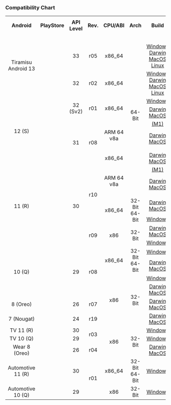 ### Compatibility Chart
<table>
<tbody>
<tr>
<th rowspan="2" align="center">Android</th>
<th rowspan="2" align="center">PlayStore</th>
<th rowspan="2" align="center">API Level</th>
<th rowspan="2" align="center">Rev.</th>
<th rowspan="2" align="center">CPU/ABI</th>
<th rowspan="2" align="center">Arch</th>
<th rowspan="2" align="center">Build</th>
<th colspan="3" align="center">Magisk v24.3</th>
</tr>
<tr>
<th>Stable</th>
<th>Canary</th>
<th>Alpha</th>
</tr>
<tr>
<td rowspan="3" align="center">Tiramisu<br>Android 13</td>
<td rowspan="23" align="center"><img
src="https://user-images.githubusercontent.com/37043777/140272882-10a9b396-550c-40c7-b809-2ca05527f7a5.png"
width="15"></td>
<td align="center"><br></td>
<td align="center"><br></td>
<td align="center"><br></td>
<td rowspan="8" align="center">64-Bit</td>
<td align="center"><br>
</td>
<td rowspan="23" align="center">:heavy_check_mark:</td>
<td rowspan="23" align="center">:heavy_check_mark:</td>
<td rowspan="23" align="center">:heavy_check_mark:</td>
</tr>
<tr>
<td align="center">33</td>
<td align="center">r05</td>
<td align="center">x86_64</td>
<td align="center"><a
href="https://dl.google.com/android/repository/sys-img/google_apis_playstore/x86_64-33_r05.zip"
moz-do-not-send="true">Windows<br>
Darwin<br>
MacOS<br>
Linux</a></td>
</tr>
<tr>
<td align="center">32</td>
<td align="center">r02</td>
<td align="center">x86_64</td>
<td align="center"><a
href="https://dl.google.com/android/repository/sys-img/google_apis_playstore/x86_64-Tiramisu_r02.zip">Windows<br>
Darwin<br>
MacOS<br>
Linux</a></td>
</tr>
<tr>
<td rowspan="4" align="center">12 (S)</td>
<td rowspan="2" align="center">32 (Sv2)</td>
<td rowspan="2" align="center">r01</td>
<td rowspan="2" align="center">x86_64</td>
<td align="center"><a
href="https://dl.google.com/android/repository/sys-img/google_apis_playstore/x86_64-Sv2_r01-windows.zip">Windows</a></td>
</tr>
<tr>
<td align="center"><a
href="https://dl.google.com/android/repository/sys-img/google_apis_playstore/x86_64-Sv2_r01-darwin.zip">Darwin<br>
MacOS</a></td>
</tr>
<tr>
<td rowspan="2" align="center">31</td>
<td rowspan="2" align="center">r08</td>
<td align="center">ARM 64 v8a</td>
<td align="center"><a
href="https://dl.google.com/android/repository/sys-img/google_apis_playstore/arm64-v8a-31_r08-darwin.zip">(M1)

Darwin<br>
MacOS</a></td>
</tr>
<tr>
<td align="center">x86_64</td>
<td align="center"><a
href="https://dl.google.com/android/repository/sys-img/google_apis_playstore/x86_64-31_r08-darwin.zip">Darwin<br>
MacOS</a></td>
</tr>
<tr>
<td rowspan="5" align="center">11 (R)</td>
<td rowspan="5" align="center">30</td>
<td rowspan="3" align="center">r10</td>
<td align="center">ARM 64 v8a</td>
<td align="center"><a
href="https://dl.google.com/android/repository/sys-img/google_apis_playstore/arm64-v8a-30_r10-darwin.zip">(M1)

Darwin<br>
MacOS</a></td>
</tr>
<tr>
<td rowspan="2" align="center">x86_64</td>
<td rowspan="2" align="center">32-Bit<br>
64-Bit</td>
<td align="center"><a
href="https://dl.google.com/android/repository/sys-img/google_apis_playstore/x86_64-30_r10-darwin.zip">Darwin<br>
MacOS</a></td>
</tr>
<tr>
<td align="center"><a
href="https://dl.google.com/android/repository/sys-img/google_apis_playstore/x86_64-30_r10-windows.zip">Windows</a></td>
</tr>
<tr>
<td rowspan="2" align="center">r09</td>
<td rowspan="2" align="center">x86</td>
<td rowspan="2" align="center">32-Bit</td>
<td align="center"><a
href="https://dl.google.com/android/repository/sys-img/google_apis_playstore/x86-30_r09-darwin.zip">Darwin<br>
MacOS</a></td>
</tr>
<tr>
<td align="center"><a
href="https://dl.google.com/android/repository/sys-img/google_apis_playstore/x86-30_r09-windows.zip">Windows</a></td>
</tr>
<tr>
<td rowspan="4" align="center">10 (Q)</td>
<td rowspan="4" align="center">29</td>
<td rowspan="4" align="center">r08</td>
<td rowspan="2" align="center">x86_64</td>
<td rowspan="2" align="center">32-Bit<br>
64-Bit</td>
<td align="center"><a
href="https://dl.google.com/android/repository/sys-img/google_apis_playstore/x86_64-29_r08-windows.zip">Windows</a></td>
</tr>
<tr>
<td align="center"><a
href="https://dl.google.com/android/repository/sys-img/google_apis_playstore/x86_64-29_r08-darwin.zip">Darwin<br>
MacOS</a></td>
</tr>
<tr>
<td rowspan="4" align="center">x86</td>
<td rowspan="4" align="center">32-Bit</td>
<td align="center"><a
href="https://dl.google.com/android/repository/sys-img/google_apis_playstore/x86-29_r08-windows.zip">Windows</a></td>
</tr>
<tr>
<td align="center"><a
href="https://dl.google.com/android/repository/sys-img/google_apis_playstore/x86-29_r08-darwin.zip">Darwin<br>
MacOS</a></td>
</tr>
<tr>
<td align="center">8 (Oreo)</td>
<td align="center">26</td>
<td align="center">r07</td>
<td align="center"><a
href="https://dl.google.com/android/repository/sys-img/google_apis_playstore/x86-26_r07.zip">Darwin<br>
MacOS</a></td>
</tr>
<tr>
<td align="center">7 (Nougat)</td>
<td align="center">24</td>
<td align="center">r19</td>
<td align="center"><a
href="https://dl.google.com/android/repository/sys-img/google_apis_playstore/x86-24_r19.zip">Darwin<br>
MacOS</a></td>
</tr>
<tr>
<td align="center">TV 11 (R)</td>
<td align="center">30</td>
<td rowspan="2" align="center">r03</td>
<td rowspan="3" align="center">x86</td>
<td rowspan="3" align="center">32-Bit</td>
<td align="center"><a
href="https://dl.google.com/android/repository/sys-img/android-tv/x86-30_r03.zip">Windows</a></td>
</tr>
<tr>
<td align="center">TV 10 (Q)</td>
<td align="center">29</td>
<td align="center"><a
href="https://dl.google.com/android/repository/sys-img/android-tv/x86-29_r03.zip">Windows</a></td>
</tr>
<tr>
<td align="center">Wear 8 (Oreo)</td>
<td align="center">26</td>
<td align="center">r04</td>
<td align="center"><a
href="https://dl.google.com/android/repository/sys-img/android-wear/x86-26_r04.zip">Darwin<br>
MacOS</a></td>
</tr>
<tr>
<td align="center">Automotive 11 (R)</td>
<td align="center">30</td>
<td rowspan="2" align="center">r01</td>
<td align="center">x86_64</td>
<td align="center">32-Bit<br>
64-Bit</td>
<td align="center"><a
href="https://dl.google.com/android/repository/sys-img/android-automotive/x86_64-30_r01.zip">Windows</a></td>
</tr>
<tr>
<td align="center">Automotive 10 (Q)</td>
<td align="center">29</td>
<td align="center">x86</td>
<td align="center">32-Bit</td>
<td align="center"><a
href="https://dl.google.com/android/repository/sys-img/android-automotive/x86-29_r01.zip">Windows</a></td>
</tr>
</tbody>
</table>
